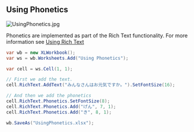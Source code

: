## Using Phonetics

![UsingPhonetics.jpg](http://download-codeplex.sec.s-msft.com/Download?ProjectName=closedxml&DownloadId=253930 "UsingPhonetics.jpg")  

Phonetics are implemented as part of the Rich Text functionality. For more information see [Using Rich Text](Using-Rich-Text)  

```c#
var wb = new XLWorkbook();
var ws = wb.Worksheets.Add("Using Phonetics");

var cell = ws.Cell(1, 1);

// First we add the text.
cell.RichText.AddText("みんなさんはお元気ですか。").SetFontSize(16);

// And then we add the phonetics
cell.RichText.Phonetics.SetFontSize(8);
cell.RichText.Phonetics.Add("げん", 7, 1);
cell.RichText.Phonetics.Add("き", 8, 1);

wb.SaveAs("UsingPhonetics.xlsx");
```
